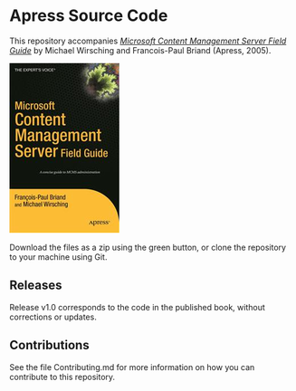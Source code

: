 # Apress Source Code

This repository accompanies [*Microsoft Content Management Server Field Guide*](http://www.apress.com/9781590595282) by Michael Wirsching and Francois-Paul Briand (Apress, 2005).

![Cover image](9781590595282.jpg)

Download the files as a zip using the green button, or clone the repository to your machine using Git.

## Releases

Release v1.0 corresponds to the code in the published book, without corrections or updates.

## Contributions

See the file Contributing.md for more information on how you can contribute to this repository.

